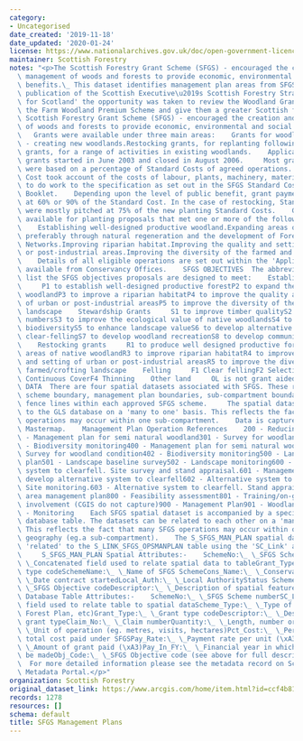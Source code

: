 ```yaml
---
category:
- Uncategorised
date_created: '2019-11-18'
date_updated: '2020-01-24'
license: https://www.nationalarchives.gov.uk/doc/open-government-licence/version/3/
maintainer: Scottish Forestry
notes: "<p>The Scottish Forestry Grant Scheme (SFGS) - encouraged the creation and\
  \ management of woods and forests to provide economic, environmental and social\
  \ benefits.\_ This dataset identifies management plan areas from SFGS.  Following\
  \ publication of the Scottish Executive\u2019s Scottish Forestry Strategy 'Forests\
  \ for Scotland' the opportunity was taken to review the Woodland Grant Scheme and\
  \ the Farm Woodland Premium Scheme and give them a greater Scottish focus.     The\
  \ Scottish Forestry Grant Scheme (SFGS) - encouraged the creation and management\
  \ of woods and forests to provide economic, environmental and social benefits. \
  \   Grants were available under three main areas:    Grants for woodland expansion\
  \ - creating new woodlands.Restocking grants, for replanting following felling.Stewardship\
  \ grants, for a range of activities in existing woodlands.    Applications for SFGS\
  \ grants started in June 2003 and closed in August 2006.     Most grants for SFGS\
  \ were based on a percentage of Standard Costs of agreed operations. The Standard\
  \ Cost took account of the costs of labour, plants, machinery, materials and supervision\
  \ to do work to the specification as set out in the SFGS Standard Costs and Specifications\
  \ Booklet.    Depending upon the level of public benefit, grant payments were either\
  \ at 60% or 90% of the Standard Cost. In the case of restocking, Standard Costs\
  \ were mostly pitched at 75% of the new planting Standard Costs.    Grants were\
  \ available for planting proposals that met one or more of the following objectives:\
  \    Establishing well-designed productive woodland.Expanding areas of native woodland,\
  \ preferably through natural regeneration and the development of Forest Habitat\
  \ Networks.Improving riparian habitat.Improving the quality and setting of urban\
  \ or post-industrial areas.Improving the diversity of the farmed and crofting landscape.\
  \    Details of all eligible operations are set out within the 'Applicants Booklet'\
  \ available from Conservancy Offices.    SFGS OBJECTIVES  The abbreviations below\
  \ list the SFGS objectives proposals are designed to meet:    Establishment grants\
  \     P1 to establish well-designed productive forestP2 to expand the area of native\
  \ woodlandP3 to improve a riparian habitatP4 to improve the quality and setting\
  \ of urban or post-industrial areasP5 to improve the diversity of the farmed/crofting\
  \ landscape    Stewardship Grants     S1 to improve timber qualityS2 to reduce deer\
  \ numbersS3 to improve the ecological value of native woodlandsS4 to improve woodland\
  \ biodiversityS5 to enhance landscape valueS6 to develop alternative systems to\
  \ clear-fellingS7 to develop woodland recreationS8 to develop community involvement\
  \    Restocking grants     R1 to produce well designed productive forestR2 to restore\
  \ areas of native woodlandR3 to improve riparian habitatR4 to improve the quality\
  \ and setting of urban or post-industrial areasR5 to improve the diversity of the\
  \ farmed/crofting landscape    Felling     F1 Clear fellingF2 Selective fellingF3\
  \ Continuous CoverF4 Thinning    Other land     OL is not grant aided    SPATIAL\
  \ DATA  There are four spatial datasets associated with SFGS. These represent the\
  \ scheme boundary, management plan boundaries, sub-compartment boundaries and deer\
  \ fence lines within each approved SFGS scheme.     The spatial datasets are related\
  \ to the GLS database on a 'many to one' basis. This reflects the fact that many\
  \ operations may occur within one sub-compartment.    Data is captured against OS\
  \ Mastermap.    Management Plan Operation References    200 - Reducing deer numbers300\
  \ - Management plan for semi natural woodland301 - Survey for woodland condition302\
  \ - Biodiversity monitoring400 - Management plan for semi natural woodland401 -\
  \ Survey for woodland condition402 - Biodiversity monitoring500 - Landscape design\
  \ plan501 - Landscape baseline survey502 - Landscape monitoring600 - Alternative\
  \ system to clearfell. Site survey and stand appraisal.601 - Management plan to\
  \ develop alternative system to clearfell602 - Alternative system to clearfell.\
  \ Site monitoring.603 - Alternative system to clearfell. Stand appraisal.700 - Recreation\
  \ area management plan800 - Feasibility assessment801 - Training/on-going community\
  \ involvement (CGIS do not capture)900 - Management Plan901 - Woodland Survey 902\
  \ - Monitoring    Each SFGS spatial dataset is accompanied by a specific non-spatial\
  \ database table. The datasets can be related to each other on a 'many to one' basis.\
  \ This reflects the fact that many SFGS operations may occur within one spatial\
  \ geography (eg.a sub-compartment).    The S_SFGS_MAN_PLAN spatial dataset can be\
  \ 'related' to the S_LINK_SFGS_OPSMANPLAN table using the 'SC_Link' attribute field.\
  \     S_SFGS_MAN_PLAN Spatial Attributes:-    SchemeNo:\_ \_SFGS Scheme numberSC_Link:\_\
  \ \_Concatenated field used to relate spatial data to tableGrant_Type:\_ \_Grant\
  \ type codeSchemeName:\_ \_Name of SFGS SchemeCons_Name:\_ \_ConservancyCont_Start:\_\
  \ \_Date contract startedLocal_Auth:\_ \_Local AuthorityStatus Scheme:\_ \_statusObj_Code:\_\
  \ \_SFGS Objective codeDescriptor:\_ \_Description of spatial feature    S_LINK_SFGS_OPSMANPLAN\
  \ Database Table Attributes:-    SchemeNo:\_ \_SFGS Scheme numberSC_Link:\_ \_Concatenated\
  \ field used to relate table to spatial dataScheme_Type:\_ \_Type of scheme (SFGS,\
  \ Forest Plan, etc)Grant_Type:\_ \_Grant type codeDescriptor:\_ \_Description of\
  \ grant typeClaim_No:\_ \_Claim numberQuantity:\_ \_Length, number or area of operationUnit:\_\
  \ \_Unit of operation (eg. metres, visits, hectares)Pct_Cost:\_ \_Percentage of\
  \ total cost paid under SFGSPay_Rate:\_ \_Payment rate per unit (\xA3)Grant_Paid:\_\
  \ \_Amount of grant paid (\xA3)Pay_In_FY:\_ \_Financial year in which payment should\
  \ be madeObj_Code:\_ \_SFGS Objective code (see above for full descriptions)   \
  \  For more detailed information please see the metadata record on Scotland's SpatialData.gov.scot\
  \ Metadata Portal.</p>"
organization: Scottish Forestry
original_dataset_link: https://www.arcgis.com/home/item.html?id=ccf4b816d84349ee8aeab26132e4f999
records: 1278
resources: []
schema: default
title: SFGS Management Plans
---
```

